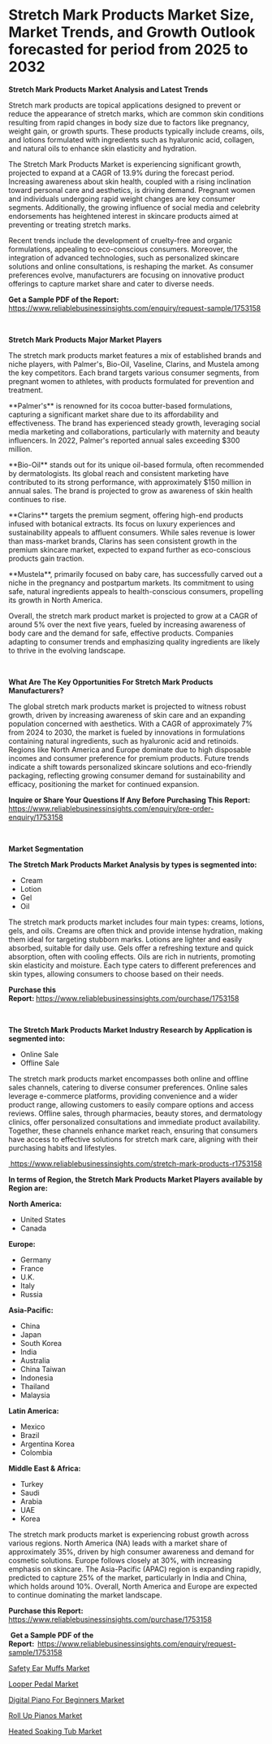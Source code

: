<p><h1>Stretch Mark Products Market Size, Market Trends, and Growth Outlook forecasted for period from 2025 to 2032</h1></p><p><strong>Stretch Mark Products Market Analysis and Latest Trends</strong></p>
<p><p>Stretch mark products are topical applications designed to prevent or reduce the appearance of stretch marks, which are common skin conditions resulting from rapid changes in body size due to factors like pregnancy, weight gain, or growth spurts. These products typically include creams, oils, and lotions formulated with ingredients such as hyaluronic acid, collagen, and natural oils to enhance skin elasticity and hydration.</p><p>The Stretch Mark Products Market is experiencing significant growth, projected to expand at a CAGR of 13.9% during the forecast period. Increasing awareness about skin health, coupled with a rising inclination toward personal care and aesthetics, is driving demand. Pregnant women and individuals undergoing rapid weight changes are key consumer segments. Additionally, the growing influence of social media and celebrity endorsements has heightened interest in skincare products aimed at preventing or treating stretch marks.</p><p>Recent trends include the development of cruelty-free and organic formulations, appealing to eco-conscious consumers. Moreover, the integration of advanced technologies, such as personalized skincare solutions and online consultations, is reshaping the market. As consumer preferences evolve, manufacturers are focusing on innovative product offerings to capture market share and cater to diverse needs.</p></p>
<p><strong>Get a Sample PDF of the Report:&nbsp;</strong> <a href="https://www.reliablebusinessinsights.com/enquiry/request-sample/1753158?utm_campaign=100&utm_medium=2&utm_source=Github&utm_content=ia&utm_term=08022025&utm_id=stretch-mark-products">https://www.reliablebusinessinsights.com/enquiry/request-sample/1753158</a></p>
<p>&nbsp;</p>
<p><strong>Stretch Mark Products Major Market Players</strong></p>
<p><p>The stretch mark products market features a mix of established brands and niche players, with Palmer's, Bio-Oil, Vaseline, Clarins, and Mustela among the key competitors. Each brand targets various consumer segments, from pregnant women to athletes, with products formulated for prevention and treatment.</p><p>**Palmer's** is renowned for its cocoa butter-based formulations, capturing a significant market share due to its affordability and effectiveness. The brand has experienced steady growth, leveraging social media marketing and collaborations, particularly with maternity and beauty influencers. In 2022, Palmer's reported annual sales exceeding $300 million.</p><p>**Bio-Oil** stands out for its unique oil-based formula, often recommended by dermatologists. Its global reach and consistent marketing have contributed to its strong performance, with approximately $150 million in annual sales. The brand is projected to grow as awareness of skin health continues to rise.</p><p>**Clarins** targets the premium segment, offering high-end products infused with botanical extracts. Its focus on luxury experiences and sustainability appeals to affluent consumers. While sales revenue is lower than mass-market brands, Clarins has seen consistent growth in the premium skincare market, expected to expand further as eco-conscious products gain traction.</p><p>**Mustela**, primarily focused on baby care, has successfully carved out a niche in the pregnancy and postpartum markets. Its commitment to using safe, natural ingredients appeals to health-conscious consumers, propelling its growth in North America.</p><p>Overall, the stretch mark product market is projected to grow at a CAGR of around 5% over the next five years, fueled by increasing awareness of body care and the demand for safe, effective products. Companies adapting to consumer trends and emphasizing quality ingredients are likely to thrive in the evolving landscape.</p></p>
<p>&nbsp;</p>
<p><strong>What Are The Key Opportunities For Stretch Mark Products Manufacturers?</strong></p>
<p><p>The global stretch mark products market is projected to witness robust growth, driven by increasing awareness of skin care and an expanding population concerned with aesthetics. With a CAGR of approximately 7% from 2024 to 2030, the market is fueled by innovations in formulations containing natural ingredients, such as hyaluronic acid and retinoids. Regions like North America and Europe dominate due to high disposable incomes and consumer preference for premium products. Future trends indicate a shift towards personalized skincare solutions and eco-friendly packaging, reflecting growing consumer demand for sustainability and efficacy, positioning the market for continued expansion.</p></p>
<p><strong>Inquire or Share Your Questions If Any Before Purchasing This Report:</strong> <a href="https://www.reliablebusinessinsights.com/enquiry/pre-order-enquiry/1753158?utm_campaign=100&utm_medium=2&utm_source=Github&utm_content=ia&utm_term=08022025&utm_id=stretch-mark-products">https://www.reliablebusinessinsights.com/enquiry/pre-order-enquiry/1753158</a></p>
<p>&nbsp;</p>
<p><strong>Market Segmentation</strong></p>
<p><strong>The Stretch Mark Products Market Analysis by types is segmented into:</strong></p>
<p><ul><li>Cream</li><li>Lotion</li><li>Gel</li><li>Oil</li></ul></p>
<p><p>The stretch mark products market includes four main types: creams, lotions, gels, and oils. Creams are often thick and provide intense hydration, making them ideal for targeting stubborn marks. Lotions are lighter and easily absorbed, suitable for daily use. Gels offer a refreshing texture and quick absorption, often with cooling effects. Oils are rich in nutrients, promoting skin elasticity and moisture. Each type caters to different preferences and skin types, allowing consumers to choose based on their needs.</p></p>
<p><strong>Purchase this Report:&nbsp;</strong><a href="https://www.reliablebusinessinsights.com/purchase/1753158?utm_campaign=100&utm_medium=2&utm_source=Github&utm_content=ia&utm_term=08022025&utm_id=stretch-mark-products">https://www.reliablebusinessinsights.com/purchase/1753158</a></p>
<p>&nbsp;</p>
<p><strong>The Stretch Mark Products Market Industry Research by Application is segmented into:</strong></p>
<p><ul><li>Online Sale</li><li>Offline Sale</li></ul></p>
<p><p>The stretch mark products market encompasses both online and offline sales channels, catering to diverse consumer preferences. Online sales leverage e-commerce platforms, providing convenience and a wider product range, allowing customers to easily compare options and access reviews. Offline sales, through pharmacies, beauty stores, and dermatology clinics, offer personalized consultations and immediate product availability. Together, these channels enhance market reach, ensuring that consumers have access to effective solutions for stretch mark care, aligning with their purchasing habits and lifestyles.</p></p>
<p><a href="https://www.reliablebusinessinsights.com/stretch-mark-products-r1753158?utm_campaign=100&utm_medium=2&utm_source=Github&utm_content=ia&utm_term=08022025&utm_id=stretch-mark-products">&nbsp;https://www.reliablebusinessinsights.com/stretch-mark-products-r1753158</a></p>
<p><strong>In terms of Region, the Stretch Mark Products Market Players available by Region are:</strong></p>
<p>
    <p> <strong> North America: </strong>
        <ul>
            <li>United States</li>
            <li>Canada</li>
        </ul>
        </p> 
    <p> <strong> Europe: </strong>
        <ul>
            <li>Germany</li>
            <li>France</li>
            <li>U.K.</li>
            <li>Italy</li>
            <li>Russia</li>
        </ul>
        </p> 
    <p> <strong> Asia-Pacific: </strong>
        <ul>
            <li>China</li>
            <li>Japan</li>
            <li>South Korea</li>
            <li>India</li>
            <li>Australia</li>
            <li>China Taiwan</li>
            <li>Indonesia</li>
            <li>Thailand</li>
            <li>Malaysia</li>
        </ul>
        </p> 
    <p> <strong> Latin America: </strong>
        <ul>
            <li>Mexico</li>
            <li>Brazil</li>
            <li>Argentina Korea</li>
            <li>Colombia</li>
        </ul>
        </p> 
    <p> <strong> Middle East & Africa: </strong>
        <ul>
            <li>Turkey</li>
            <li>Saudi</li>
            <li>Arabia</li>
            <li>UAE</li>
            <li>Korea</li>
        </ul>
    </p>
    </p>
<p><p>The stretch mark products market is experiencing robust growth across various regions. North America (NA) leads with a market share of approximately 35%, driven by high consumer awareness and demand for cosmetic solutions. Europe follows closely at 30%, with increasing emphasis on skincare. The Asia-Pacific (APAC) region is expanding rapidly, predicted to capture 25% of the market, particularly in India and China, which holds around 10%. Overall, North America and Europe are expected to continue dominating the market landscape.</p></p>
<p><strong>Purchase this Report: </strong><a href="https://www.reliablebusinessinsights.com/purchase/1753158?utm_campaign=100&utm_medium=2&utm_source=Github&utm_content=ia&utm_term=08022025&utm_id=stretch-mark-products">https://www.reliablebusinessinsights.com/purchase/1753158</a></p>
<p>&nbsp;<strong>Get a Sample PDF of the Report:&nbsp;&nbsp;</strong><a href="https://www.reliablebusinessinsights.com/enquiry/request-sample/1753158?utm_campaign=100&utm_medium=2&utm_source=Github&utm_content=ia&utm_term=08022025&utm_id=stretch-mark-products">https://www.reliablebusinessinsights.com/enquiry/request-sample/1753158</a></p>
<p><strong></strong></p>
<p><p><a href="https://github.com/voigttyagi/Market-Research-Report-List-1/blob/main/safety-ear-muffs-market.md?utm_campaign=100&utm_medium=2&utm_source=Github&utm_content=ia&utm_term=08022025&utm_id=stretch-mark-products">Safety Ear Muffs Market</a></p><p><a href="https://github.com/sderolza/Market-Research-Report-List-1/blob/main/looper-pedal-market.md?utm_campaign=100&utm_medium=2&utm_source=Github&utm_content=ia&utm_term=08022025&utm_id=stretch-mark-products">Looper Pedal Market</a></p><p><a href="https://github.com/ijffseandy/Market-Research-Report-List-1/blob/main/digital-piano-for-beginners-market.md?utm_campaign=100&utm_medium=2&utm_source=Github&utm_content=ia&utm_term=08022025&utm_id=stretch-mark-products">Digital Piano For Beginners Market</a></p><p><a href="https://github.com/daphnyvashdi/Market-Research-Report-List-1/blob/main/roll-up-pianos-market.md?utm_campaign=100&utm_medium=2&utm_source=Github&utm_content=ia&utm_term=08022025&utm_id=stretch-mark-products">Roll Up Pianos Market</a></p><p><a href="https://github.com/giblydirani3/Market-Research-Report-List-1/blob/main/heated-soaking-tub-market.md?utm_campaign=100&utm_medium=2&utm_source=Github&utm_content=ia&utm_term=08022025&utm_id=stretch-mark-products">Heated Soaking Tub Market</a></p></p>